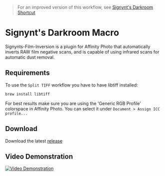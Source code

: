> For an improved version of this workflow, see [Signynt's Darkroom Shortcut](https://github.com/Signynt/signynts-darkroom-shortcut)

# Signynt's Darkroom Macro
Signynts-Film-Inversion is a plugin for Affinity Photo that automatically inverts RAW film negative scans, and is capable of using infrared scans for automatic dust removal.

## Requirements

To use the `Split TIFF` workflow you have to have libtiff installed:

`brew install libtiff`

For best results make sure you are using the 'Generic RGB Profile' colorspace in Affinity Photo. You can select it under `Document > Assign ICC profile...`

## Download

Download the latest [release](https://github.com/Signynt/signynts-darkroom-macro/releases)

## Video Demonstration
[![Video Demonstration](https://res.cloudinary.com/marcomontalbano/image/upload/v1631792497/video_to_markdown/images/youtube--yS_7Wxnh4q0-c05b58ac6eb4c4700831b2b3070cd403.jpg)](https://youtu.be/yS_7Wxnh4q0 "Video Demonstration")

